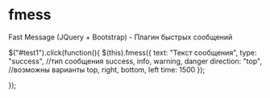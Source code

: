 # fmess
Fast Message (JQuery  + Bootstrap) - Плагин быстрых сообщений

$("#test1").click(function(){
	$(this).fmess({
        text: "Текст сообщения",
        type: "success", //тип сообщения success, info, warning, danger
        direction: "top", //возможны варианты top, right, bottom, left
        time: 1500
    });

});
